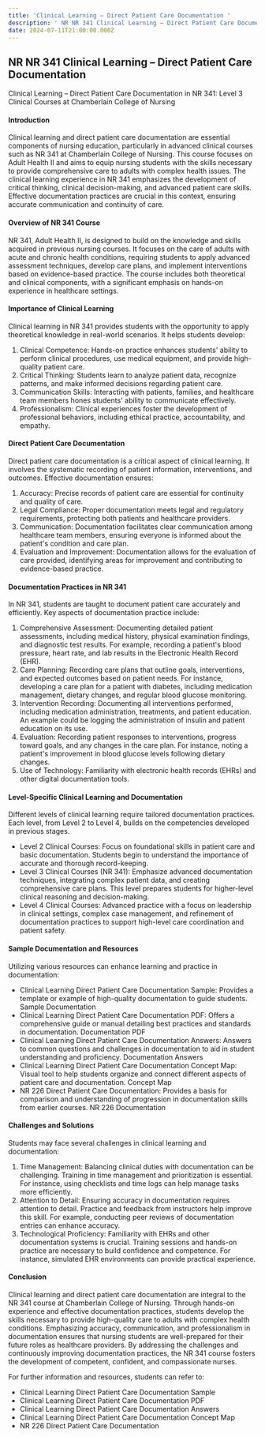 ```yaml
---
title: 'Clinical Learning – Direct Patient Care Documentation '
description: ' NR NR 341 Clinical Learning – Direct Patient Care Documentation '
date: 2024-07-11T21:00:00.000Z
---
```


## **NR NR 341 Clinical Learning – Direct Patient Care Documentation**

Clinical Learning – Direct Patient Care Documentation in NR 341: Level 3 Clinical Courses at Chamberlain College of Nursing

#### Introduction

Clinical learning and direct patient care documentation are essential components of nursing education, particularly in advanced clinical courses such as NR 341 at Chamberlain College of Nursing. This course focuses on Adult Health II and aims to equip nursing students with the skills necessary to provide comprehensive care to adults with complex health issues. The clinical learning experience in NR 341 emphasizes the development of critical thinking, clinical decision-making, and advanced patient care skills. Effective documentation practices are crucial in this context, ensuring accurate communication and continuity of care.

#### Overview of NR 341 Course

NR 341, Adult Health II, is designed to build on the knowledge and skills acquired in previous nursing courses. It focuses on the care of adults with acute and chronic health conditions, requiring students to apply advanced assessment techniques, develop care plans, and implement interventions based on evidence-based practice. The course includes both theoretical and clinical components, with a significant emphasis on hands-on experience in healthcare settings.

#### Importance of Clinical Learning

Clinical learning in NR 341 provides students with the opportunity to apply theoretical knowledge in real-world scenarios. It helps students develop:

1. Clinical Competence: Hands-on practice enhances students' ability to perform clinical procedures, use medical equipment, and provide high-quality patient care.
2. Critical Thinking: Students learn to analyze patient data, recognize patterns, and make informed decisions regarding patient care.
3. Communication Skills: Interacting with patients, families, and healthcare team members hones students' ability to communicate effectively.
4. Professionalism: Clinical experiences foster the development of professional behaviors, including ethical practice, accountability, and empathy.

#### Direct Patient Care Documentation

Direct patient care documentation is a critical aspect of clinical learning. It involves the systematic recording of patient information, interventions, and outcomes. Effective documentation ensures:

1. Accuracy: Precise records of patient care are essential for continuity and quality of care.
2. Legal Compliance: Proper documentation meets legal and regulatory requirements, protecting both patients and healthcare providers.
3. Communication: Documentation facilitates clear communication among healthcare team members, ensuring everyone is informed about the patient's condition and care plan.
4. Evaluation and Improvement: Documentation allows for the evaluation of care provided, identifying areas for improvement and contributing to evidence-based practice.

#### Documentation Practices in NR 341

In NR 341, students are taught to document patient care accurately and efficiently. Key aspects of documentation practice include:

1. Comprehensive Assessment: Documenting detailed patient assessments, including medical history, physical examination findings, and diagnostic test results. For example, recording a patient's blood pressure, heart rate, and lab results in the Electronic Health Record (EHR).
2. Care Planning: Recording care plans that outline goals, interventions, and expected outcomes based on patient needs. For instance, developing a care plan for a patient with diabetes, including medication management, dietary changes, and regular blood glucose monitoring.
3. Intervention Recording: Documenting all interventions performed, including medication administration, treatments, and patient education. An example could be logging the administration of insulin and patient education on its use.
4. Evaluation: Recording patient responses to interventions, progress toward goals, and any changes in the care plan. For instance, noting a patient's improvement in blood glucose levels following dietary changes.
5. Use of Technology: Familiarity with electronic health records (EHRs) and other digital documentation tools.

#### Level-Specific Clinical Learning and Documentation

Different levels of clinical learning require tailored documentation practices. Each level, from Level 2 to Level 4, builds on the competencies developed in previous stages.

* Level 2 Clinical Courses: Focus on foundational skills in patient care and basic documentation. Students begin to understand the importance of accurate and thorough record-keeping.
* Level 3 Clinical Courses (NR 341): Emphasize advanced documentation techniques, integrating complex patient data, and creating comprehensive care plans. This level prepares students for higher-level clinical reasoning and decision-making.
* Level 4 Clinical Courses: Advanced practice with a focus on leadership in clinical settings, complex case management, and refinement of documentation practices to support high-level care coordination and patient safety.

#### Sample Documentation and Resources

Utilizing various resources can enhance learning and practice in documentation:

* Clinical Learning Direct Patient Care Documentation Sample: Provides a template or example of high-quality documentation to guide students. Sample Documentation
* Clinical Learning Direct Patient Care Documentation PDF: Offers a comprehensive guide or manual detailing best practices and standards in documentation. Documentation PDF
* Clinical Learning Direct Patient Care Documentation Answers: Answers to common questions and challenges in documentation to aid in student understanding and proficiency. Documentation Answers
* Clinical Learning Direct Patient Care Documentation Concept Map: Visual tool to help students organize and connect different aspects of patient care and documentation. Concept Map
* NR 226 Direct Patient Care Documentation: Provides a basis for comparison and understanding of progression in documentation skills from earlier courses. NR 226 Documentation

#### Challenges and Solutions

Students may face several challenges in clinical learning and documentation:

1. Time Management: Balancing clinical duties with documentation can be challenging. Training in time management and prioritization is essential. For instance, using checklists and time logs can help manage tasks more efficiently.
2. Attention to Detail: Ensuring accuracy in documentation requires attention to detail. Practice and feedback from instructors help improve this skill. For example, conducting peer reviews of documentation entries can enhance accuracy.
3. Technological Proficiency: Familiarity with EHRs and other documentation systems is crucial. Training sessions and hands-on practice are necessary to build confidence and competence. For instance, simulated EHR environments can provide practical experience.

#### Conclusion

Clinical learning and direct patient care documentation are integral to the NR 341 course at Chamberlain College of Nursing. Through hands-on experience and effective documentation practices, students develop the skills necessary to provide high-quality care to adults with complex health conditions. Emphasizing accuracy, communication, and professionalism in documentation ensures that nursing students are well-prepared for their future roles as healthcare providers. By addressing the challenges and continuously improving documentation practices, the NR 341 course fosters the development of competent, confident, and compassionate nurses.

For further information and resources, students can refer to:

* Clinical Learning Direct Patient Care Documentation Sample
* Clinical Learning Direct Patient Care Documentation PDF
* Clinical Learning Direct Patient Care Documentation Answers
* Clinical Learning Direct Patient Care Documentation Concept Map
* NR 226 Direct Patient Care Documentation
